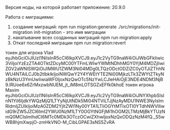 Версия ноды, на которой работает приложение: 20.9.0

Работа с миграциями:

1) cоздание миграций:
   npm run migration:generate ./src/migrations/init-migration
   init-migration - это имя миграции
2) накатывание всех созданных миграций
   npm run migration:apply
3) Откат последней миграции
   npm run migration:revert

токен для игрока Vlad
eyJhbGciOiJIUzI1NiIsInR5cCI6IkpXVCJ9.eyJ1c2VyTG9naW4iOiJWbGFkIiwic3ViIjoiYzEzZTA4OTktZDcyMC00YTFmLWIwYWMtNDhhMGY0YjM4MDZjIiwiZGV2aWNlSWQiOiJlMWU1ZWM3Ni04MDg0LTQzODctODZiZC0yOTJiZThhNWU4NTAiLCJ0b2tlbklkIjoiNWQwY2Y4YWEtYTE2Ni00MjkzLTk3ZWYtZTkyNzBkNzU3YmUwIiwiaWF0IjoxNzQwOTc5NzYwLCJleHAiOjE3NDE4NDM3NjB9.lRUoe6x6ZrMxzwbNUEM_jt_iM8mLOTSGZxEFfk0khoE
токен игрока Maxim
eyJhbGciOiJIUzI1NiIsInR5cCI6IkpXVCJ9.eyJ1c2VyTG9naW4iOiJNYXhpbSIsInN1YiI6IjdkYWQzMjQ1LTYyNjUtNDk5Mi04NTViLTJjNzAyMDU1NWE3NyIsImRldmljZUlkIjoiMzA0ZDM2YjItZWI1Ny00YTA1LTliOGYtMTIxOTI0YTdhNWVlIiwidG9rZW5JZCI6ImI2YWU0NzM1LTY0OGYtNGFjMi1hOGM2LTMzMjBkYTUzNmQ0MCIsImlhdCI6MTc0MDk3OTczOCwiZXhwIjoxNzQxODQzNzM4fQ._S5wWB8hjmXwpjO-zmHkVNO-M_CibLGPAE3sNS5ZvRA
